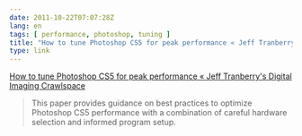 ```yaml
---
date: 2011-10-22T07:07:28Z
lang: en
tags: [ performance, photoshop, tuning ]
title: "How to tune Photoshop CS5 for peak performance « Jeff Tranberry's Digital Imaging Crawlspace"
type: link
---
```


[How to tune Photoshop CS5 for peak performance « Jeff Tranberry's
Digital Imaging
Crawlspace](http://blogs.adobe.com/crawlspace/2011/05/how-to-tune-photoshop-cs5-for-peak-performance.html)

> This paper provides guidance on best practices to optimize Photoshop
> CS5 performance with a combination of careful hardware selection and
> informed program setup.

